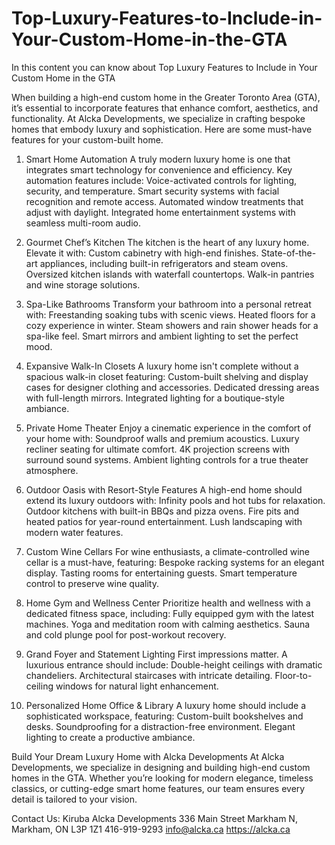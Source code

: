 # Top-Luxury-Features-to-Include-in-Your-Custom-Home-in-the-GTA
In this content you can know about Top Luxury Features to Include in Your Custom Home in the GTA

When building a high-end custom home in the Greater Toronto Area (GTA), it’s essential to incorporate features that enhance comfort, aesthetics, and functionality. At Alcka Developments, we specialize in crafting bespoke homes that embody luxury and sophistication. Here are some must-have features for your custom-built home.

1. Smart Home Automation
A truly modern luxury home is one that integrates smart technology for convenience and efficiency. Key automation features include:
Voice-activated controls for lighting, security, and temperature.
Smart security systems with facial recognition and remote access.
Automated window treatments that adjust with daylight.
Integrated home entertainment systems with seamless multi-room audio.

2. Gourmet Chef’s Kitchen
The kitchen is the heart of any luxury home. Elevate it with:
Custom cabinetry with high-end finishes.
State-of-the-art appliances, including built-in refrigerators and steam ovens.
Oversized kitchen islands with waterfall countertops.
Walk-in pantries and wine storage solutions.

3. Spa-Like Bathrooms
Transform your bathroom into a personal retreat with:
Freestanding soaking tubs with scenic views.
Heated floors for a cozy experience in winter.
Steam showers and rain shower heads for a spa-like feel.
Smart mirrors and ambient lighting to set the perfect mood.

4. Expansive Walk-In Closets
A luxury home isn't complete without a spacious walk-in closet featuring:
Custom-built shelving and display cases for designer clothing and accessories.
Dedicated dressing areas with full-length mirrors.
Integrated lighting for a boutique-style ambiance.

5. Private Home Theater
Enjoy a cinematic experience in the comfort of your home with:
Soundproof walls and premium acoustics.
Luxury recliner seating for ultimate comfort.
4K projection screens with surround sound systems.
Ambient lighting controls for a true theater atmosphere.

6. Outdoor Oasis with Resort-Style Features
A high-end home should extend its luxury outdoors with:
Infinity pools and hot tubs for relaxation.
Outdoor kitchens with built-in BBQs and pizza ovens.
Fire pits and heated patios for year-round entertainment.
Lush landscaping with modern water features.

7. Custom Wine Cellars
For wine enthusiasts, a climate-controlled wine cellar is a must-have, featuring:
Bespoke racking systems for an elegant display.
Tasting rooms for entertaining guests.
Smart temperature control to preserve wine quality.

9. Home Gym and Wellness Center
Prioritize health and wellness with a dedicated fitness space, including:
Fully equipped gym with the latest machines.
Yoga and meditation room with calming aesthetics.
Sauna and cold plunge pool for post-workout recovery.

10. Grand Foyer and Statement Lighting
First impressions matter. A luxurious entrance should include:
Double-height ceilings with dramatic chandeliers.
Architectural staircases with intricate detailing.
Floor-to-ceiling windows for natural light enhancement.

11. Personalized Home Office & Library
A luxury home should include a sophisticated workspace, featuring:
Custom-built bookshelves and desks.
Soundproofing for a distraction-free environment.
Elegant lighting to create a productive ambiance.

Build Your Dream Luxury Home with Alcka Developments
At Alcka Developments, we specialize in designing and building high-end custom homes in the GTA. Whether you’re looking for modern elegance, timeless classics, or cutting-edge smart home features, our team ensures every detail is tailored to your vision.

Contact Us:
Kiruba
Alcka Developments
336 Main Street Markham N,
Markham, ON L3P 1Z1
416-919-9293
info@alcka.ca
https://alcka.ca

